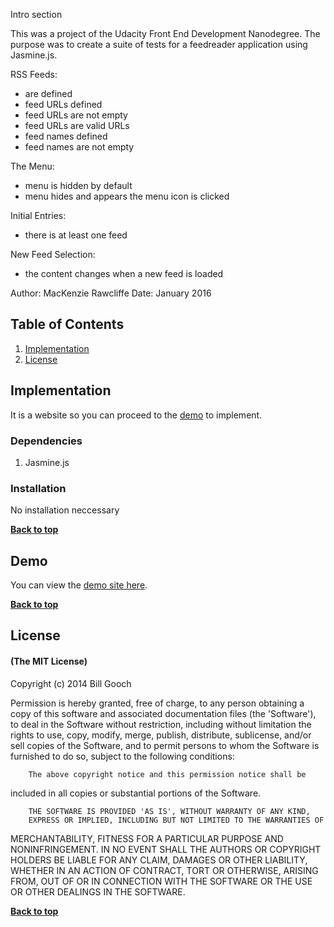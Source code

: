Intro section

This was a project of the Udacity Front End Development Nanodegree. The purpose was to create a suite of tests for a feedreader application using Jasmine.js.

RSS Feeds:
* are defined
* feed URLs defined
* feed URLs are not empty
* feed URLs are valid URLs
* feed names defined
* feed names are not empty

The Menu:
* menu is hidden by default
* menu hides and appears the menu icon is clicked

Initial Entries:
* there is at least one feed

New Feed Selection:
* the content changes when a new feed is loaded

Author: MacKenzie Rawcliffe
Date: January 2016

## Table of Contents

1. [Implementation](#implementation)
1. [License](#license)


## Implementation

It is a website so you can proceed to the [demo](#demo) to implement.

### Dependencies

1. Jasmine.js

### Installation

No installation neccessary

**[Back to top](#table-of-contents)**

## Demo

You can view the [demo site here](http://kenziejoy.github.io/frontend-nanodegree-feedreader).

**[Back to top](#table-of-contents)**


## License

#### (The MIT License)

Copyright (c) 2014 Bill Gooch

Permission is hereby granted, free of charge, to any person obtaining
a copy of this software and associated documentation files (the
'Software'), to deal in the Software without restriction, including
without limitation the rights to use, copy, modify, merge, publish,
		distribute, sublicense, and/or sell copies of the Software, and to
permit persons to whom the Software is furnished to do so, subject to
the following conditions:

		The above copyright notice and this permission notice shall be
included in all copies or substantial portions of the Software.

		THE SOFTWARE IS PROVIDED 'AS IS', WITHOUT WARRANTY OF ANY KIND,
		EXPRESS OR IMPLIED, INCLUDING BUT NOT LIMITED TO THE WARRANTIES OF
MERCHANTABILITY, FITNESS FOR A PARTICULAR PURPOSE AND NONINFRINGEMENT.
		IN NO EVENT SHALL THE AUTHORS OR COPYRIGHT HOLDERS BE LIABLE FOR ANY
CLAIM, DAMAGES OR OTHER LIABILITY, WHETHER IN AN ACTION OF CONTRACT,
		TORT OR OTHERWISE, ARISING FROM, OUT OF OR IN CONNECTION WITH THE
SOFTWARE OR THE USE OR OTHER DEALINGS IN THE SOFTWARE.

**[Back to top](#table-of-contents)**
